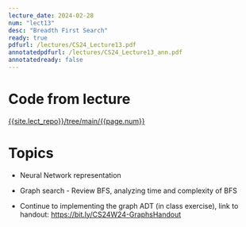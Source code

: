 ```yaml
---
lecture_date: 2024-02-28
num: "lect13"
desc: "Breadth First Search"
ready: true
pdfurl: /lectures/CS24_Lecture13.pdf
annotatedpdfurl: /lectures/CS24_Lecture13_ann.pdf
annotatedready: false
---
```


# Code from lecture
[{{site.lect_repo}}/tree/main/{{page.num}}]({{site.lect_repo}}/tree/main/{{page.num}})

# Topics
* Neural Network representation
* Graph search - Review BFS, analyzing time and complexity of BFS

* Continue to implementing the graph ADT (in class exercise), link to handout: <https://bit.ly/CS24W24-GraphsHandout>


